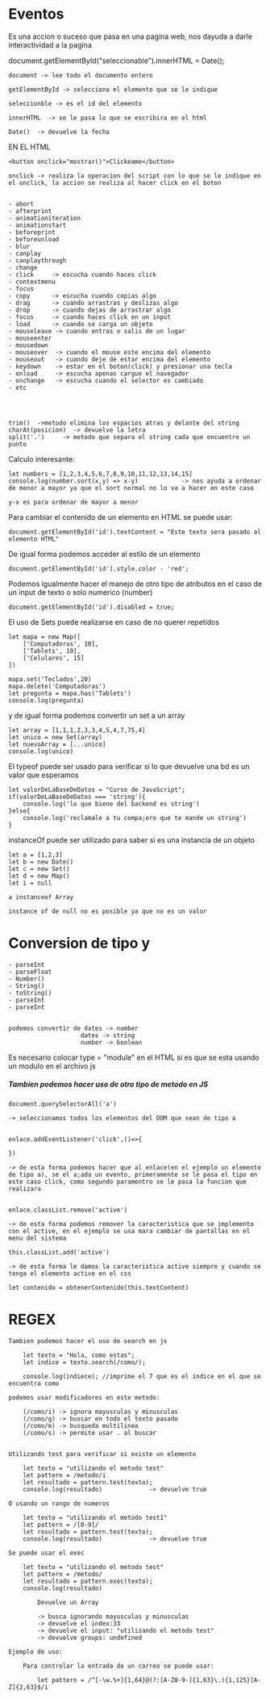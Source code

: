 # Eventos
Es una accion o suceso que pasa en una pagina web, nos dayuda a darle interactividad a la pagina

document.getElementById("seleccionable").innerHTML = Date();

    document -> lee todo el documento entero

    getElementById -> selecciona el elemento que se le indique

    seleccionble -> es el id del elemento

    innerHTML  -> se le pasa lo que se escribira en el html

    Date()  -> devuelve la fecha

EN EL HTML

    <button onclick="mostrar()">Clickeame</button>

    onclick -> realiza la operacion del script con lo que se le indique en el onclick, la accion se realiza al hacer click en el boton


    - abort
    - afterprint
    - animationiteration
    - animationstart 
    - beforeprint
    - beforeunload
    - blur
    - canplay
    - canplaythrough
    - change
    - click     -> escucha cuando haces click
    - contextmenu
    - focus
    - copy      -> escucha cuando copias algo
    - drag      -> cuando arrastras y deslizas algo
    - drop      -> cuando dejas de arrastrar algo
    - focus     -> cuando haces click en un input
    - load      -> cuando se carga un objeto
    - mouseleave -> cuando entras o salis de un lugar
    - mouseenter
    - mousedown
    - mouseover  -> cuando el mouse este encima del elemento
    - mouseout   -> cuando deje de estar encima del elemento
    - keydown    -> estar en el boton(click) y presionar una tecla 
    - onload     -> escucha apenas cargue el navegador
    - onchange   -> escucha cuando el selector es cambiado
    - etc




    trim()  ->metodo elimina los espacios atras y delante del string
    charAt(posicion)  -> devuelve la letra
    split('.')     -> metodo que separa el string cada que encuentre un punto








Calculo interesante:

    let numbers = [1,2,3,4,5,6,7,8,9,10,11,12,13,14,15]
    console.log(number.sort(x,y) => x-y)            -> nos ayuda a ordenar de menor a mayor ya que el sort normal no lo va a hacer en este caso

    y-x es para ordenar de mayor a menor



Para cambiar el contenido de un elemento en HTML se puede usar:

    document.getElementById('id').textContent = "Este texto sera pasado al elemento HTML"


De igual forma podemos acceder al estilo de un elemento

    document.getElementById('id').style.color - 'red';

Podemos igualmente hacer el manejo de otro tipo de atributos en el caso de un input de texto o solo numerico (number)

    document.getElementById('id').disabled = true;


El uso de Sets puede realizarse en caso de no querer repetidos

    let mapa = new Map([
        ['Computadoras', 10],
        ['Tablets', 10],
        ['Celulares', 15]
    ])

    mapa.set('Teclados',20)
    mapa.delete('Computadoras')
    let pregunta = mapa.has('Tablets')
    console.log(pregunta)

y de igual forma podemos convertir un set a un array

    let array = [1,1,1,2,3,3,4,5,4,7,75,4]
    let unico = new Set(array)
    let nuevoArray = [...unico]
    console.log(unico)



El typeof puede ser usado para verificar si lo que devuelve una bd es un valor que esperamos

    let valorDeLaBaseDeDatos = "Curso de JavaScript";
    if(valorDeLaBaseDeDatos === 'string'){
        console.log('lo que biene del backend es string')
    }else{
        console.log('reclamale a tu compa;ero que te mande un string')
    }



instanceOf puede ser utilizado para saber si es una instancia de un objeto

    let a = [1,2,3]
    let b = new Date()
    let c = new Set()
    let d = new Map()
    let i = null

    a instanceof Array

    instance of de null no es posible ya que no es un valor


# Conversion de tipo y 

    - parseInt
    - parseFloat
    - Number()
    - String()
    - toString()
    - parseInt
    - parseInt


    podemos convertir de dates -> number
                        dates -> string
                        number -> boolean



Es necesario colocar type = "module" en el HTML si es que se esta usando un modulo en el archivo js



##### Tambien podemos hacer uso de otro tipo de metodo en JS

    document.querySelectorAll('a')

    -> seleccionamos todos los elementos del DOM que sean de tipo a


    enlace.addEventListener('click',()=>{

    })

    -> de esta forma podemos hacer que al enlace(en el ejemplo un elemento de tipo a), se el a;ada un evento, primeramente se le pasa el tipo en este caso click, como segundo paramentro se le pasa la funcion que realizara


    enlace.classList.remove('active')

    -> de esta forma podemos remover la caracteristica que se implemento con el active, en el ejemplo se usa mara cambiar de pantallas en el menu del sistema

    this.classList.add('active')

    -> de esta forma le damos la caracteristica active siempre y cuando se tenga el elemento active en el css

    let contenido = obtenerContenido(this.textContent)



# REGEX

    Tambien podemos hacer el uso de search en js

        let texto = "Hola, como estas";
        let indice = texto.search(/como/);

        console.log(indiece); //imprime el 7 que es el indice en el que se encuentra como

    podemos usar modificadores en este metodo:

        (/como/i) -> ignora mayusculas y minusculas
        (/como/g) -> buscar en todo el texto pasado
        (/como/m) -> busqueda multilinea 
        (/como/s) -> permite usar . al buscar


    Utilizando test para verificar si existe un elemento

        let texto = "utilizando el metodo test"
        let pattern = /metodo/i
        let resultado = pattern.test(texto);
        console.log(resultado)             -> devuelve true

    O usando un rango de numeros

        let texto = "utilizando el metodo test1"
        let pattern = /[0-9]/
        let resultado = pattern.test(texto);
        console.log(resultado)             -> devuelve true
    
    Se puede usar el exec

        let texto = "utilizando el metodo test"
        let pattern = /metodo/
        let resultado = pattern.exec(texto);
        console.log(resultado)             

            Devuelve un Array

            -> busca ignorando mayusculas y minusculas
            -> devuelve el index:33
            -> devuelve el input: "utilizando el metodo test"
            -> devuelve groups: undefined

    Ejemplo de uso:

        Para controlar la entrada de un correo se puede usar:

            let pattern = /^[-\w.%+]{1,64}@(?:[A-Z0-9-]{1,63}\.){1,125}[A-Z]{2,63}$/i
